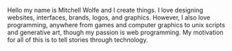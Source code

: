 Hello my name is Mitchell Wolfe and I create things. I love designing websites, interfaces, brands, logos, and graphics. However, I also love programming, anywhere from games and computer graphics to unix scripts and generative art, though my passion is web programming. My motivation for all of this is to tell stories through technology.